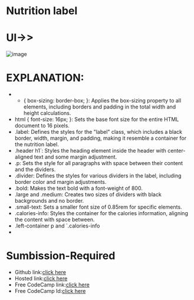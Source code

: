 # Nutrition label

# UI->>
![image](https://github.com/namishagurunani/Nutrition/assets/126158413/2801e960-95e7-4e32-a173-84d2772d506f)

# EXPLANATION:
- * { box-sizing: border-box; }: Applies the box-sizing property to all elements, including borders and padding in the total width and height calculations.
- html { font-size: 16px; }: Sets the base font size for the entire HTML document to 16 pixels.
- .label: Defines the styles for the "label" class, which includes a black border, width, margin, and padding, making it resemble a container for the nutrition label.
- .header h1`: Styles the heading element inside the header with center-aligned text and some margin adjustment.
- .p: Sets the style for all paragraphs with space between their content and the dividers.
- .divider: Defines the styles for various dividers in the label, including border color and margin adjustments.
- .bold: Makes the text bold with a font-weight of 800.
- .large and .medium: Creates two sizes of dividers with black backgrounds and no border.
- .small-text: Sets a smaller font size of 0.85rem for specific elements.
- .calories-info: Styles the container for the calories information, aligning the content with space between.
- .left-container p and `.calories-info
- 
# Sumbission-Required
- Github link:[click here](https://github.com/namishagurunani/Nutrition)
- Hosted link:[click here](https://namishagurunani.github.io/Nutrition/)
- Free CodeCamp link:[click here](https://www.freecodecamp.org/learn/2022/responsive-web-design/learn-typography-by-building-a-nutrition-label/step-67)
- Free CodeCamp Id:[click here](https://www.freecodecamp.org/namisha_gurunani)
